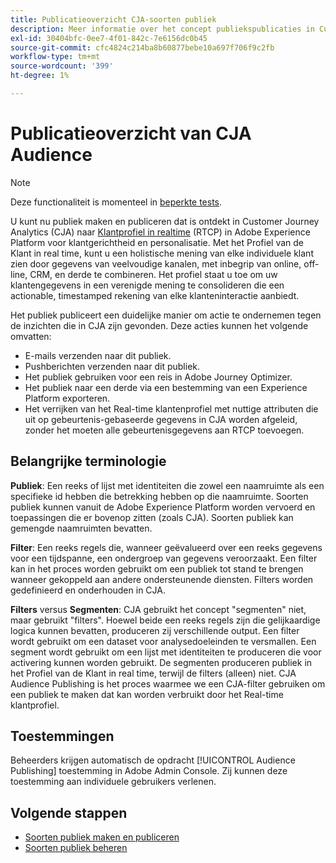 ```yaml
---
title: Publicatieoverzicht CJA-soorten publiek
description: Meer informatie over het concept publiekspublicaties in Customer Journey Analytics
exl-id: 30404bfc-0ee7-4f01-842c-7e6156dc0b45
source-git-commit: cfc4824c214ba8b60877bebe10a697f706f9c2fb
workflow-type: tm+mt
source-wordcount: '399'
ht-degree: 1%

---
```


# Publicatieoverzicht van CJA Audience

>[!NOTE]
>
>Deze functionaliteit is momenteel in [beperkte tests](/help/release-notes/releases.md).

U kunt nu publiek maken en publiceren dat is ontdekt in Customer Journey Analytics (CJA) naar [Klantprofiel in realtime](https://experienceleague.adobe.com/docs/experience-platform/profile/home.html?lang=en) (RTCP) in Adobe Experience Platform voor klantgerichtheid en personalisatie. Met het Profiel van de Klant in real time, kunt u een holistische mening van elke individuele klant zien door gegevens van veelvoudige kanalen, met inbegrip van online, off-line, CRM, en derde te combineren. Het profiel staat u toe om uw klantengegevens in een verenigde mening te consolideren die een actionable, timestamped rekening van elke klanteninteractie aanbiedt.

Het publiek publiceert een duidelijke manier om actie te ondernemen tegen de inzichten die in CJA zijn gevonden. Deze acties kunnen het volgende omvatten:

* E-mails verzenden naar dit publiek.
* Pushberichten verzenden naar dit publiek.
* Het publiek gebruiken voor een reis in Adobe Journey Optimizer.
* Het publiek naar een derde via een bestemming van een Experience Platform exporteren.
* Het verrijken van het Real-time klantenprofiel met nuttige attributen die uit op gebeurtenis-gebaseerde gegevens in CJA worden afgeleid, zonder het moeten alle gebeurtenisgegevens aan RTCP toevoegen.

## Belangrijke terminologie

**Publiek**: Een reeks of lijst met identiteiten die zowel een naamruimte als een specifieke id hebben die betrekking hebben op die naamruimte. Soorten publiek kunnen vanuit de Adobe Experience Platform worden vervoerd en toepassingen die er bovenop zitten (zoals CJA). Soorten publiek kan gemengde naamruimten bevatten.

**Filter**: Een reeks regels die, wanneer geëvalueerd over een reeks gegevens voor een tijdspanne, een ondergroep van gegevens veroorzaakt. Een filter kan in het proces worden gebruikt om een publiek tot stand te brengen wanneer gekoppeld aan andere ondersteunende diensten. Filters worden gedefinieerd en onderhouden in CJA.

**Filters** versus **Segmenten**: CJA gebruikt het concept &quot;segmenten&quot; niet, maar gebruikt &quot;filters&quot;. Hoewel beide een reeks regels zijn die gelijkaardige logica kunnen bevatten, produceren zij verschillende output. Een filter wordt gebruikt om een dataset voor analysedoeleinden te versmallen. Een segment wordt gebruikt om een lijst met identiteiten te produceren die voor activering kunnen worden gebruikt. De segmenten produceren publiek in het Profiel van de Klant in real time, terwijl de filters (alleen) niet. CJA Audience Publishing is het proces waarmee we een CJA-filter gebruiken om een publiek te maken dat kan worden verbruikt door het Real-time klantprofiel.

## Toestemmingen

Beheerders krijgen automatisch de opdracht [!UICONTROL Audience Publishing] toestemming in Adobe Admin Console. Zij kunnen deze toestemming aan individuele gebruikers verlenen.

## Volgende stappen

* [Soorten publiek maken en publiceren](/help/components/audiences/publish.md)
* [Soorten publiek beheren](/help/components/audiences/manage.md)

